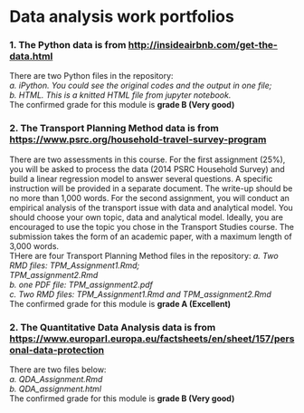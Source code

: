# Data analysis work portfolios


### 1. The Python data is from http://insideairbnb.com/get-the-data.html</br>
There are two Python files in the repository:</br>
*a. iPython. You could see the original codes and the output in one file;*</br>
*b. HTML. This is a knitted HTML file from jupyter notebook.*</br>
The confirmed grade for this module is **grade B (Very good)**

### 2. The Transport Planning Method data is from https://www.psrc.org/household-travel-survey-program</br>
There are two assessments in this course. For the first assignment (25%), you will be asked to process the data (2014 PSRC Household Survey) and build a linear regression model to answer several questions. A specific instruction will be provided in a separate document. The write-up should be no more than 1,000 words. For the second assignment, you will conduct an empirical analysis of the transport issue with data and analytical model. You should choose your own topic, data and analytical model. Ideally, you are encouraged to use the topic you chose in the Transport Studies course. The submission takes the form of an academic paper, with a maximum length of 3,000 words.</br>
THere are four Transport Planning Method files in the repository:
*a. Two RMD files:*
*TPM_Assignment1.Rmd;*</br>
*TPM_assignment2.Rmd*</br>
*b. one PDF file: TPM_assignment2.pdf*</br>
*c. Two RMD files: TPM_Assignment1.Rmd and TPM_assignment2.Rmd*</br>
The confirmed grade for this module is **grade A (Excellent)**

### 2. The Quantitative Data Analysis data is from https://www.europarl.europa.eu/factsheets/en/sheet/157/personal-data-protection</br>
There are two files below:</br>
*a. QDA_Assignment.Rmd*</br>
*b. QDA_assignment.html*</br>
The confirmed grade for this module is **grade B (Very good)**
